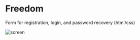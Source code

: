 # Freedom
Form for registration, login, and password recovery (html/css)

![screen](https://cloud.githubusercontent.com/assets/18014936/20104693/9c01b7cc-a5d7-11e6-96b5-3341a8c8b996.jpg)
